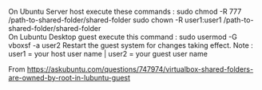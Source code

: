 On Ubuntu Server host execute these commands :
sudo chmod -R 777 /path-to-shared-folder/shared-folder
sudo chown -R user1:user1 /path-to-shared-folder/shared-folder  
On Lubuntu Desktop guest execute this command :
sudo usermod -G vboxsf -a user2
Restart the guest system for changes taking effect.
Note : user1 = your host user name | user2 = your guest user name

From <https://askubuntu.com/questions/747974/virtualbox-shared-folders-are-owned-by-root-in-lubuntu-guest> 